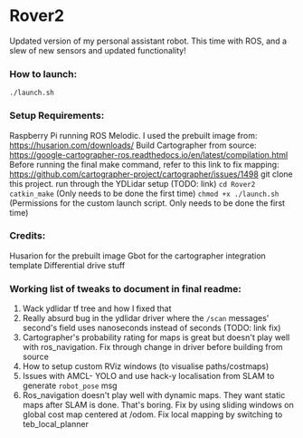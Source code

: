 # Rover2
Updated version of my personal assistant robot. This time with ROS, and a slew of new sensors and updated functionality!

### How to launch:
`./launch.sh`


### Setup Requirements:
Raspberry Pi running ROS Melodic. I used the prebuilt image from: https://husarion.com/downloads/
Build Cartographer from source: https://google-cartographer-ros.readthedocs.io/en/latest/compilation.html
Before running the final make command, refer to this link to fix mapping: https://github.com/cartographer-project/cartographer/issues/1498
git clone this project.
run through the YDLidar setup (TODO: link)
`cd Rover2`
`catkin_make` (Only needs to be done the first time)
`chmod +x ./launch.sh` (Permissions for the custom launch script. Only needs to be done the first time)

### Credits:
Husarion for the prebuilt image
Gbot for the cartographer integration template
Differential drive stuff

### Working list of tweaks to document in final readme:
1. Wack ydlidar tf tree and how I fixed that
2. Really absurd bug in the ydlidar driver where the `/scan` messages' second's field uses nanoseconds instead of seconds (TODO: link fix)
3. Cartographer's probability rating for maps is great but doesn't play well with ros_navigation. Fix through change in driver before building from source
4. How to setup custom RViz windows (to visualise paths/costmaps)
5. Issues with AMCL- YOLO and use hack-y localisation from SLAM to generate `robot_pose` msg
6. Ros_navigation doesn't play well with dynamic maps. They want static maps after SLAM is done. That's boring. Fix by using sliding windows on global cost map centered at /odom. Fix local mapping by switching to teb_local_planner
